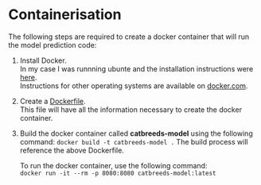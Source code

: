 # Containerisation

The following steps are required to create a docker container that will run the model prediction code:

1. Install Docker.  
   In my case I was runnning ubunte and the installation instructions were [here](https://docs.docker.com/engine/install/debian/#install-using-the-repository).  
   Instructions for other operating systems are available on [docker.com](https://www.docker.com/).

2. Create a [Dockerfile](https://github.com/BuzzKanga/MLZoomcamp-2023-Mid-Term-Project/blob/main/Dockerfile).  
   This file will have all the information necessary to create the docker container.

3. Build the docker container called **catbreeds-model** using the following command: `docker build -t catbreeds-model .`
   The build process will reference the above Dockerfile.
   
   To run the docker container, use the following command:  
   `docker run -it --rm -p 8080:8080 catbreeds-model:latest`
